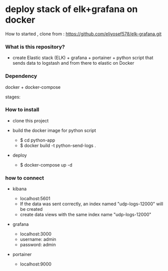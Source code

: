 # deploy stack of elk+grafana on docker #
How to started
 , clone from : https://github.com/eliyosef578/elk-grafana.git

### What is this repository? ###
* create Elastic stack (ELK) + grafana + portainer + python script that sends data to logstash and from there to elastic  on Docker



### Dependency ###
docker + docker-compose

stages: 

### How to install ###

* clone this project

* build the docker image for python script

	* $ cd python-app
  * $ docker build -t python-send-logs .



* deploy
	* $ docker-compose up -d

### how to connect ###

* kibana
  * localhost:5601
  * If the data was sent correctly, an index named "udp-logs-12000" will be created
  * create data views with the same index name "udp-logs-12000"

* grafana
  * localhost:3000
  * username: admin
  * password: admin

* portainer
  * localhost:9000

